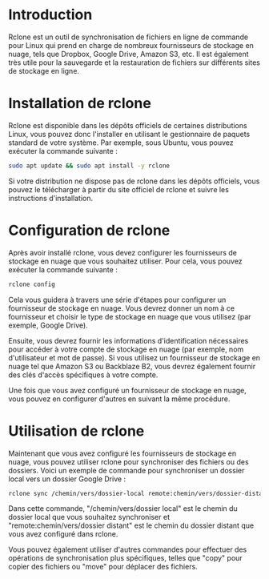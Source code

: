 # Introduction

Rclone est un outil de synchronisation de fichiers en ligne de commande pour Linux qui prend en charge de nombreux fournisseurs de stockage en nuage, tels que Dropbox, Google Drive, Amazon S3, etc. Il est également très utile pour la sauvegarde et la restauration de fichiers sur différents sites de stockage en ligne.

# Installation de rclone

Rclone est disponible dans les dépôts officiels de certaines distributions Linux, vous pouvez donc l'installer en utilisant le gestionnaire de paquets standard de votre système. Par exemple, sous Ubuntu, vous pouvez exécuter la commande suivante :

``` bash
sudo apt update && sudo apt install -y rclone
```

Si votre distribution ne dispose pas de rclone dans les dépôts officiels, vous pouvez le télécharger à partir du site officiel de rclone et suivre les instructions d'installation.

# Configuration de rclone

Après avoir installé rclone, vous devez configurer les fournisseurs de stockage en nuage que vous souhaitez utiliser. Pour cela, vous pouvez exécuter la commande suivante :

``` bash
rclone config
```

Cela vous guidera à travers une série d'étapes pour configurer un fournisseur de stockage en nuage. Vous devrez donner un nom à ce fournisseur et choisir le type de stockage en nuage que vous utilisez (par exemple, Google Drive).

Ensuite, vous devrez fournir les informations d'identification nécessaires pour accéder à votre compte de stockage en nuage (par exemple, nom d'utilisateur et mot de passe). Si vous utilisez un fournisseur de stockage en nuage tel que Amazon S3 ou Backblaze B2, vous devrez également fournir des clés d'accès spécifiques à votre compte.

Une fois que vous avez configuré un fournisseur de stockage en nuage, vous pouvez en configurer d'autres en suivant la même procédure.

# Utilisation de rclone

Maintenant que vous avez configuré les fournisseurs de stockage en nuage, vous pouvez utiliser rclone pour synchroniser des fichiers ou des dossiers. Voici un exemple de commande pour synchroniser un dossier local vers un dossier Google Drive :

``` bash
rclone sync /chemin/vers/dossier-local remote:chemin/vers/dossier-distant --verbose --fast-list --log-file=/chemin/rclone_sync.log
```

Dans cette commande, "/chemin/vers/dossier local" est le chemin du dossier local que vous souhaitez synchroniser et "remote:chemin/vers/dossier distant" est le chemin du dossier distant que vous avez configuré dans rclone.

Vous pouvez également utiliser d'autres commandes pour effectuer des opérations de synchronisation plus spécifiques, telles que "copy" pour copier des fichiers ou "move" pour déplacer des fichiers.